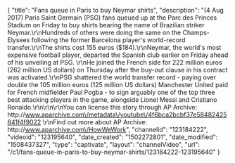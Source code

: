 {
    "title": "Fans queue in Paris to buy Neymar shirts",
    "description": "(4 Aug 2017) Paris Saint Germain (PSG) fans queued up at the Parc des Princes Stadium on Friday to buy shirts bearing the name of Brazilian striker Neymar.\r\nHundreds of others were doing the same on the Champs-Elysees following the former Barcelona player's world-record transfer.\r\nThe shirts cost 155 euros ($184).\r\nNeymar, the world's most expensive football player, departed the Spanish club earlier on Friday ahead of his unveiling at PSG. \r\nHe joined the French side for 222 million euros (262 million US dollars) on Thursday after the buy-out clause in his contract was activated.\r\nPSG shattered the world transfer record - paying over double the 105 million euros (125 million US dollars) Manchester United paid for French midfielder Paul Pogba - to sign arguably one of the top three best attacking players in the game, alongside Lionel Messi and Cristiano Ronaldo.\r\n\r\n\r\nYou can license this story through AP Archive: http:\/\/www.aparchive.com\/metadata\/youtube\/4f6bca2bcbf37e58482425841f4f9022 \r\nFind out more about AP Archive: http:\/\/www.aparchive.com\/HowWeWork",
    "channelid": "123184222",
    "videoid": "123195640",
    "date_created": "1502272801",
    "date_modified": "1508437327",
    "type": "captivate",
    "layout": "channelVideo",
    "url": "\/c1\/fans-queue-in-paris-to-buy-neymar-shirts\/123184222-123195640"
}